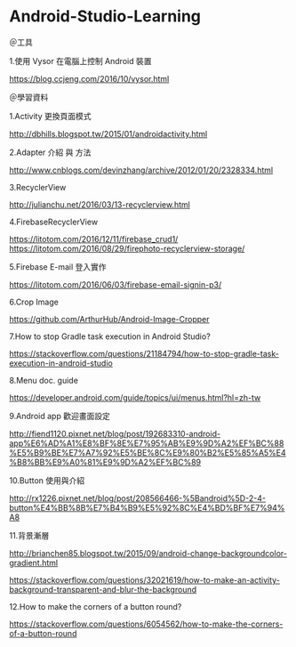 # Android-Studio-Learning

＠工具


1.使用 Vysor 在電腦上控制 Android 裝置

https://blog.ccjeng.com/2016/10/vysor.html



＠學習資料

1.Activity 更換頁面模式

http://dbhills.blogspot.tw/2015/01/androidactivity.html


2.Adapter 介紹 與 方法

http://www.cnblogs.com/devinzhang/archive/2012/01/20/2328334.html


3.RecyclerView

http://julianchu.net/2016/03/13-recyclerview.html

4.FirebaseRecyclerView

https://litotom.com/2016/12/11/firebase_crud1/
https://litotom.com/2016/08/29/firephoto-recyclerview-storage/

5.Firebase E-mail 登入實作

https://litotom.com/2016/06/03/firebase-email-signin-p3/

6.Crop Image

https://github.com/ArthurHub/Android-Image-Cropper

7.How to stop Gradle task execution in Android Studio?

https://stackoverflow.com/questions/21184794/how-to-stop-gradle-task-execution-in-android-studio

8.Menu doc. guide

https://developer.android.com/guide/topics/ui/menus.html?hl=zh-tw

9.Android app 歡迎畫面設定

http://fiend1120.pixnet.net/blog/post/192683310-android-app%E6%AD%A1%E8%BF%8E%E7%95%AB%E9%9D%A2%EF%BC%88%E5%B9%BE%E7%A7%92%E5%BE%8C%E9%80%B2%E5%85%A5%E4%B8%BB%E9%A0%81%E9%9D%A2%EF%BC%89

10.Button 使用與介紹

http://rx1226.pixnet.net/blog/post/208566466-%5Bandroid%5D-2-4-button%E4%BB%8B%E7%B4%B9%E5%92%8C%E4%BD%BF%E7%94%A8

11.背景漸層

http://brianchen85.blogspot.tw/2015/09/android-change-backgroundcolor-gradient.html

https://stackoverflow.com/questions/32021619/how-to-make-an-activity-background-transparent-and-blur-the-background

12.How to make the corners of a button round?

https://stackoverflow.com/questions/6054562/how-to-make-the-corners-of-a-button-round

